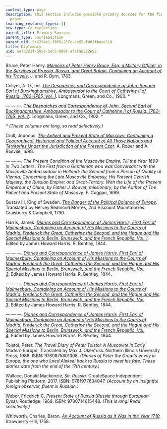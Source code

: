 ```yaml
---
content_type: page
description: This section includes possible primary sources for the final research
  paper.
learning_resource_types: []
ocw_type: CourseSection
parent_title: Primary Sources
parent_type: CourseSection
parent_uid: 9c6774c1-76f8-237c-ab55-f001fbeee510
title: Diplomacy
uid: eefa223f-5956-5ec5-009f-af7fa6222e92
---
```


Bruce, Peter Henry. _[Memoirs of Peter Henry Bruce, Esq. a Military Officer, in the Services of Prussia, Russia, and Great Britain. Containing an Account of his Travels](https://www.google.com/books/edition/Memoirs_of_Peter_Henry_Bruce_a_military/3ZVKAAAAcAAJ?hl=en&gbpv=1)_. J. and R. Byrn, 1783.

Collyer, A. D., ed. _[The Despatches and Correspondence of John, Second Earl of Buckinghamshire, Ambassador to the Court of Catherine II of Russia, 1762–1765, Vol. 1](https://www.google.com/books/edition/_/j70KAAAAYAAJ?hl=en&gbpv=1)_. Longmans, Green, and Co., 1900. \*

— — —. _[The Despatches and Correspondence of John, Second Earl of Buckinghamshire, Ambassador to the Court of Catherine II of Russia, 1762–1765, Vol. 2](https://www.google.com/books/edition/_/YsV9KvTeZkIC?hl=en&gbpv=1)_. Longmans, Green, and Co., 1902. \*

_\* (These volumes are long, so read selectively.)_

Crull, Jodocus. _[The Antient and Present State of Muscovy: Containing a Geographical, Historical and Political Account of All Those Nations and Territories Under the Jurisdiction of the Present Czar](https://www.google.com/books/edition/The_Antient_and_Present_State_of_Muscovy/ydxCAQAAMAAJ?hl=en&gbpv=1)_. A. Roper and A. Bosvile, 1698.  

— — —. _The Present Condition of the Muscovite Empire, Till the Year 1699: In Two Letters: The First from a Gentleman who was Conversant with the Muscovite Ambassadour in Holland; the Second from a Person of Quality at Vienna, Concerning the Late Muscovite Embassy, His Present Czarish Majesty; the Russian Empire; and Great-Tartary. With the Life of the Present Emperour of China, by Father J. Bouvet, missionary; by the Author of The Patient and Present State of Muscovy_. F. Coggan, 1699.

Gustav III, King of Sweden. _[The Danger of the Political Balance of Europe](https://www.google.com/books/edition/The_Danger_of_the_Political_Balance_of_E/db42AAAAMAAJ?hl=en&gbpv=1)_. Translated by Hervey Redmond Morres, 2nd Viscount Mountmorres. Graisberry & Campbell, 1790.

Harris, James. _[Diaries and Correspondence of James Harris, First Earl of Malmesbury, Containing an Account of His Missions to the Courts of Madrid, Frederick the Great, Catherine the Second, and the Hague and His Special Missions to Berlin, Brunswick, and the French Republic, Vol. 1](https://www.google.com/books/edition/Diaries_and_Correspondence_of_James_Harr/b5hOAAAAcAAJ?hl=en&gbpv=1)_. Edited by James Howard Harris. R. Bentley, 1844.

— — —. _[Diaries and Correspondence of James Harris, First Earl of Malmesbury, Containing an Account of His Missions to the Courts of Madrid, Frederick the Great, Catherine the Second, and the Hague and His Special Missions to Berlin, Brunswick, and the French Republic, Vol. 2](https://www.google.com/books/edition/Diaries_and_Correspondence_of_James_Harr/mE44AQAAMAAJ?hl=en&gbpv=1)_. Edited by James Howard Harris. R. Bentley, 1844.

— — —. _[Diaries and Correspondence of James Harris, First Earl of Malmesbury, Containing an Account of His Missions to the Courts of Madrid, Frederick the Great, Catherine the Second, and the Hague and His Special Missions to Berlin, Brunswick, and the French Republic, Vol. 3](https://www.google.com/books/edition/_/6Z1OAAAAcAAJ?hl=en&gbpv=1)_. Edited by James Howard Harris. R. Bentley, 1844.

— — —. _[Diaries and Correspondence of James Harris, First Earl of Malmesbury, Containing an Account of His Missions to the Courts of Madrid, Frederick the Great, Catherine the Second, and the Hague and His Special Missions to Berlin, Brunswick, and the French Republic, Vol. 4](https://www.google.com/books/edition/_/651OAAAAcAAJ?hl=en&gbpv=1)_. Edited by James Howard Harris. R. Bentley, 1844.

Tolstoi, Peter. _The Travel Diary of Peter Tolstoi: A Muscovite in Early Modern Europe_. Translated by Max J. Okenfuss. Northern Illinois University Press, 1988. ISBN: 9780875801308. _(Diaries of Peter the Great's envoy in Europe, the one who lured Aleksei back to Russia to meet his fate. These diaries date from the end of the 17th century.)_

Wallace, Donald Mackenzie, Sir. _Russia._ CreateSpace Independent Publishing Platform, 2017. ISBN: 9781977634047. _(Account by an insightful foreign observer, fluent in Russian.)_

Weber, Friedrich C. _Present State of Russia (Russia through European Eyes)._ Routledge, 1968. ISBN: 9780714615448. _(This is long! Read selectively.)_

Whitworth, Charles, Baron. _[An Account of Russia as It Was in the Year 1710](https://www.google.com/books/edition/An_Account_of_Russia_as_it_was_in_the_Ye/8M5bAAAAQAAJ?hl=en&gbpv=1)._ Strawberry-Hill, 1758.